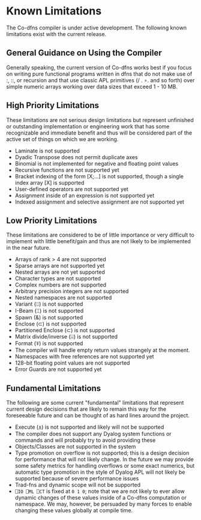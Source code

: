 ﻿# Known Limitations

The Co-dfns compiler is under active development. The following known
limitations exist with the current release.

## General Guidance on Using the Compiler

Generally speaking, the current version of Co-dfns works best if you focus
on writing pure functional programs written in dfns that do not make use 
of :, ::, or recursion and that use classic APL primitives (/ . ∘. and 
so forth) over simple numeric arrays working over data sizes that 
exceed 1 - 10 MB.

## High Priority Limitations

These limitations are not serious design limitations but represent unfinished 
or outstanding implementation or engineering work that has some recognizable 
and immediate benefit and thus will be considered part of the active set of 
things on which we are working.

* Laminate is not supported
* Dyadic Transpose does not permit duplicate axes
* Binomial is not implemented for negative and floating point values
* Recursive functions are not supported yet
* Bracket indexing of the form [X;...] is not supported, 
  though a single index array [X] is supported
* User-defined operators are not supported yet
* Assignment inside of an expression is not supported yet
* Indexed assignment and selective assignment are not supported yet

## Low Priority Limitations

These limitations are considered to be of little importance or very 
difficult to implement with little benefit/gain and thus are not likely 
to be implemented in the near future.

* Arrays of rank > 4 are not supported
* Sparse arrays are not supported yet
* Nested arrays are not yet supported
* Character types are not supported
* Complex numbers are not supported
* Arbitrary precision integers are not supported
* Nested namespaces are not supported
* Variant (⍠) is not supported
* I-Beam (⌶) is not supported
* Spawn (&) is not supported
* Enclose (⊂) is not supported
* Partitioned Enclose (⊂) is not supported
* Matrix divide/inverse (⌹) is not supported
* Format (⍕) is not supported
* The compiler will handle empty return values strangely at the moment.
* Namespaces with free references are not supported yet
* 128-bit floating point values are not supported
* Error Guards are not supported yet

## Fundamental Limitations

The following are some current "fundamental" limitations that represent
current design decisions that are likely to remain this way for the 
foreseeable future and can be thought of as hard lines around the project.

* Execute (⍎) is not supported and likely will not be supported
* The compiler does not support any Dyalog system functions or commands
  and will probably try to avoid providing these
* Objects/Classes are not supported in the system
* Type promotion on overflow is not supported; this is a design decision 
  for performance that will not likely change. In the future we may provide 
  some safety metrics for handling overflows or some exact numerics, 
  but automatic type promotion in the style of Dyalog APL will not likely 
  be supported because of severe performance issues
* Trad-fns and dynamic scope will not be supported
* `⎕IO ⎕ML ⎕CT` is fixed at `0 1 0`; note that we are not likely to ever 
  allow dynamic changes of these values inside of a Co-dfns computation 
  or namespace. We may, however, be persuaded by many forces to enable 
  changing these values globally at compile time.
